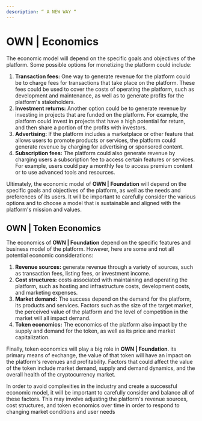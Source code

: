```yaml
---
description: “ A NEW WAY “
---
```


# OWN | Economics

The economic model will depend on the specific goals and objectives of the platform. Some possible options for monetizing the platform could include:

1. **Transaction fees:** One way to generate revenue for the platform could be to charge fees for transactions that take place on the platform. These fees could be used to cover the costs of operating the platform, such as development and maintenance, as well as to generate profits for the platform's stakeholders.
2. **Investment returns:** Another option could be to generate revenue by investing in projects that are funded on the platform. For example, the platform could invest in projects that have a high potential for return, and then share a portion of the profits with investors.
3. **Advertising:** If the platform includes a marketplace or other feature that allows users to promote products or services, the platform could generate revenue by charging for advertising or sponsored content.
4. **Subscription fees:** The platform could also generate revenue by charging users a subscription fee to access certain features or services. For example, users could pay a monthly fee to access premium content or to use advanced tools and resources.

Ultimately, the economic model of **OWN | Foundation** will depend on the specific goals and objectives of the platform, as well as the needs and preferences of its users. It will be important to carefully consider the various options and to choose a model that is sustainable and aligned with the platform's mission and values.



## OWN | Token Economics



The economics of **OWN | Foundation** depend on the specific features and business model of the platform. However, here are some and not all potential economic considerations:

1. **Revenue sources:** generate revenue through a variety of sources, such as transaction fees, listing fees, or investment income.
2. **Cost structures:** costs associated with maintaining and operating the platform, such as hosting and infrastructure costs, development costs, and marketing expenses.
3. **Market demand:** The success depend on the demand for the platform, its products and services. Factors such as the size of the target market, the perceived value of the platform and the level of competition in the market will all impact demand.
4. **Token economics:** The economics of the platform also impact by the supply and demand for the token, as well as its price and market capitalization.

Finally, token economics will play a big role in **OWN | Foundation**. its primary means of exchange, the value of that token will have an impact on the platform's revenues and profitability. Factors that could affect the value of the token include market demand, supply and demand dynamics, and the overall health of the cryptocurrency market.

In order to avoid complexities in the industry and create a successful economic model, it will be important to carefully consider and balance all of these factors. This may involve adjusting the platform's revenue sources, cost structures, and token economics over time in order to respond to changing market conditions and user needs

